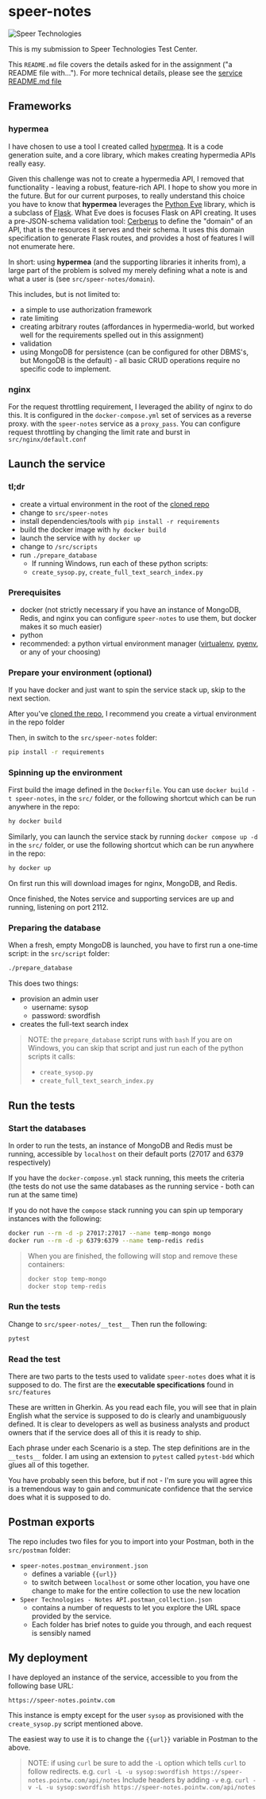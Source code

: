 # speer-notes

![Speer Technologies](./img/speer-banner.svg)

This is my submission to Speer Technologies Test Center.

This `README.md` file covers the details asked for in the assignment ("a README file with...").  For more technical details, please see the [service README.md file](./src/speer-notes/README.md)

## Frameworks

### hypermea
I have chosen to use a tool I created called [hypermea](https://pointw-dev.github.io/hypermea).  It is a code generation suite, and a core library, which makes creating hypermedia APIs really easy.

Given this challenge was not to create a hypermedia API, I removed that functionality - leaving a robust, feature-rich API.  I hope to show you more in the future.  But for our current purposes, to really understand this choice you have to know that **hypermea** leverages the [Python Eve](https://docs.python-eve.org/en/stable/) library, which is a subclass of [Flask](https://flask.palletsprojects.com/en/stable/).  What Eve does is focuses Flask on API creating.  It uses a pre-JSON-schema validation tool: [Cerberus](https://docs.python-cerberus.org/) to define the "domain" of an API, that is the resources it serves and their schema.  It uses this domain specification to generate Flask routes, and provides a host of features I will not enumerate here.

In short: using **hypermea** (and the supporting libraries it inherits from), a large part of the problem is solved my merely defining what a note is and what a user is (see `src/speer-notes/domain`).

This includes, but is not limited to:
* a simple to use authorization framework
* rate limiting
* creating arbitrary routes (affordances in hypermedia-world, but worked well for the requirements spelled out in this assignment)
* validation
* using MongoDB for persistence (can be configured for other DBMS's, but MongoDB is the default) - all basic CRUD operations require no specific code to implement.


### nginx
For the request throttling requirement, I leveraged the ability of nginx to do this.  It is configured in the `docker-compose.yml` set of services as a reverse proxy. with the `speer-notes` service as a `proxy_pass`.  You can configure request throttling by changing the limit rate and burst in `src/nginx/default.conf`

## Launch the service

### tl;dr

* create a virtual environment in the root of the [cloned repo](https://github.com/biscuit314/speer-notes)
* change to `src/speer-notes`
* install dependencies/tools with `pip install -r requirements`
* build the docker image with `hy docker build`
* launch the service with `hy docker up`
* change to `/src/scripts`
* run `./prepare_database`
  * If running Windows, run each of these python scripts:
  * `create_sysop.py`, `create_full_text_search_index.py`

### Prerequisites
* docker (not strictly necessary if you have an instance of MongoDB, Redis, and nginx you can configure `speer-notes` to use them, but docker makes it so much easier)
* python
* recommended: a python virtual environment manager ([virtualenv](https://virtualenv.pypa.io/en/latest/), [pyenv](https://github.com/pyenv/pyenv), or any of your choosing)

### Prepare your environment (optional)
If you have docker and just want to spin the service stack up, skip to the next section.

After you've [cloned the repo](https://github.com/biscuit314/speer-notes), I recommend you create a virtual environment in the repo folder

Then, in switch to the `src/speer-notes` folder:

```bash
pip install -r requirements
```

### Spinning up the environment
First build the image defined in the `Dockerfile`.  You can use `docker build -t speer-notes`, in the `src/` folder, or the following shortcut which can be run anywhere in the repo:

```bash
hy docker build
```

Similarly, you can launch the service stack by running `docker compose up -d` in the `src/` folder, or use the following shortcut which can be run anywhere in the repo:

```bash
hy docker up
```

On first run this will download images for nginx, MongoDB, and Redis.

Once finished, the Notes service and supporting services are up and running, listening on port 2112.

### Preparing the database
When a fresh, empty MongoDB is launched, you have to first run a one-time script: in the `src/script` folder:

```bash
./prepare_database
```

This does two things:
* provision an admin user
  * username: sysop
  * password: swordfish
* creates the full-text search index

> NOTE: the `prepare_database` script runs with `bash`  If you are on Windows, you can skip that script and just run each of the python scripts it calls:
> * `create_sysop.py`
> * `create_full_text_search_index.py`



## Run the tests

### Start the databases

In order to run the tests, an instance of MongoDB and Redis must be running, accessible by `localhost` on their default ports (27017 and 6379 respectively)

If you have the `docker-compose.yml` stack running, this meets the criteria (the tests do not use the same databases as the running service - both can run at the same time)

If you do not have the `compose` stack running you can spin up temporary instances with the following:

```bash
docker run --rm -d -p 27017:27017 --name temp-mongo mongo
docker run --rm -d -p 6379:6379 --name temp-redis redis
```

> When you are finished, the following will stop and remove these containers:
>
> ```bash
> docker stop temp-mongo
> docker stop temp-redis
> ```



### Run the tests

Change to `src/speer-notes/__test__`  Then run the following:

```bash
pytest
```

### Read the test

There are two parts to the tests used to validate `speer-notes` does what it is supposed to do.  The first are the **executable specifications** found in `src/features`

These are written in Gherkin.  As you read each file, you will see that in plain English what the service is supposed to do is clearly and unambiguously defined.  It is clear to developers as well as business analysts and product owners that if the service does all of this it is ready to ship.

Each phrase under each Scenario is a step.  The step definitions are in the `__tests__` folder.  I am using an extension to `pytest` called `pytest-bdd` which glues all of this together.

You have probably seen this before, but if not - I'm sure you will agree this is a tremendous way to gain and communicate confidence that the service does what it is supposed to do.

## Postman exports

The repo includes two files for you to import into your Postman, both in the `src/postman` folder:

* `speer-notes.postman_environment.json` 
  * defines a variable `{{url}}`
  * to switch between `localhost` or some other location, you have one change to make for the entire collection to use the new location
* `Speer Technologies - Notes API.postman_collection.json` 
  * contains a number of requests to let you explore the URL space provided by the service.
  * Each folder has brief notes to guide you through, and each request is sensibly named

## My deployment

I have deployed an instance of the service, accessible to you from the following base URL:

```plaintext
https://speer-notes.pointw.com
```

This instance is empty except for the user `sysop` as provisioned with the `create_sysop.py` script mentioned above.

The easiest way to use it is to change the `{{url}}` variable in Postman to the above.

> NOTE: if using `curl` be sure to add the `-L` option which tells `curl` to follow redirects.
> e.g. `curl -L -u sysop:swordfish https://speer-notes.pointw.com/api/notes`
> Include headers by adding `-v`
> e.g. `curl -v -L -u sysop:swordfish https://speer-notes.pointw.com/api/notes`
